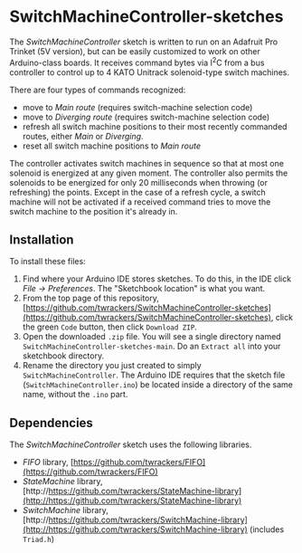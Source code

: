 # SwitchMachineController-sketches

The *SwitchMachineController* sketch is written to run on an Adafruit Pro Trinket (5V version), but can be easily customized to work on other Arduino-class boards.  It receives command bytes via I<sup>2</sup>C from a bus controller to control up to 4 KATO Unitrack solenoid-type switch machines.  

There are four types of commands recognized:

- move to *Main route* (requires switch-machine selection code)
- move to *Diverging route* (requires switch-machine selection code)
- refresh all switch machine positions to their most recently commanded routes, either *Main* or *Diverging*.
- reset all switch machine positions to *Main route*

The controller activates switch machines in sequence so that at most one solenoid is energized at any given moment.  The controller also permits the solenoids to be energized for only 20 milliseconds when throwing (or refreshing) the points.  Except in the case of a refresh cycle, a switch machine will not be activated if a received command tries to move the switch machine to the position it's already in.

## Installation ##

To install these files:

1. Find where your Arduino IDE stores sketches.  To do this, in the IDE click *File -> Preferences*.  The "Sketchbook location" is what you want.
2. From the top page of this repository, [https://github.com/twrackers/SwitchMachineController-sketches](https://github.com/twrackers/SwitchMachineController-sketches), click the green `Code` button, then click `Download ZIP`.
3. Open the downloaded `.zip` file.  You will see a single directory named `SwitchMachineController-sketches-main`.  Do an `Extract all` into your sketchbook directory.
4. Rename the directory you just created to simply `SwitchMachineController`.  The Arduino IDE requires that the sketch file (`SwitchMachineController.ino`) be located inside a directory of the same name, without the `.ino` part.

## Dependencies ##

The *SwitchMachineController* sketch uses the following libraries.

- *FIFO* library, [https://github.com/twrackers/FIFO](https://github.com/twrackers/FIFO)
- *StateMachine* library, [http://https://github.com/twrackers/StateMachine-library](http://https://github.com/twrackers/StateMachine-library)
- *SwitchMachine* library, [http://https://github.com/twrackers/SwitchMachine-library](http://https://github.com/twrackers/SwitchMachine-library) (includes `Triad.h`)
